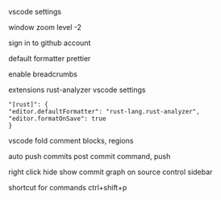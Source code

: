 vscode settings

window zoom level -2

sign in to github account

default formatter prettier

enable breadcrumbs

extensions
rust-analyzer
vscode settings

```
"[rust]": {
"editor.defaultFormatter": "rust-lang.rust-analyzer",
"editor.formatOnSave": true
}
```

vscode fold comment blocks, regions

auto push commits
post commit command, push

right click hide show commit graph on source control sidebar

shortcut for commands
ctrl+shift+p